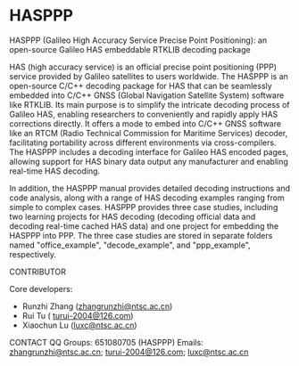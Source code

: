 # HASPPP
HASPPP (Galileo High Accuracy Service Precise Point Positioning): an open-source Galileo HAS embeddable RTKLIB decoding package

HAS (high accuracy service) is an official precise point positioning (PPP) service provided by Galileo satellites to users worldwide. 
The HASPPP is an open-source C/C++ decoding package for HAS that can be seamlessly embedded into C/C++ GNSS 
(Global Navigation Satellite System) software like RTKLIB. Its main purpose is to simplify the intricate decoding process of Galileo HAS, 
enabling researchers to conveniently and rapidly apply HAS corrections directly. It offers a mode to embed 
into C/C++ GNSS software like an RTCM (Radio Technical Commission for Maritime Services) 
decoder, facilitating portability across different environments via cross-compilers. The HASPPP includes a decoding interface 
for Galileo HAS encoded pages, allowing support for HAS binary data output any manufacturer and enabling real-time HAS decoding.

In addition, the HASPPP manual provides detailed decoding instructions and code analysis, along with a range of HAS decoding examples
ranging from simple to complex cases. HASPPP provides three case studies, including two learning projects for HAS decoding 
(decoding official data and decoding real-time cached HAS data) and one project for embedding the HASPPP into PPP.
The three case studies are stored in separate folders named "office_example", "decode_example", and "ppp_example", respectively.

CONTRIBUTOR

   Core developers:

   * Runzhi Zhang (zhangrunzhi@ntsc.ac.cn)
   * Rui Tu ( turui-2004@126.com)
   * Xiaochun Lu (luxc@ntsc.ac.cn)

CONTACT
   QQ Groups: 651080705 (HASPPP)
   Emails: zhangrunzhi@ntsc.ac.cn; turui-2004@126.com; luxc@ntsc.ac.cn
